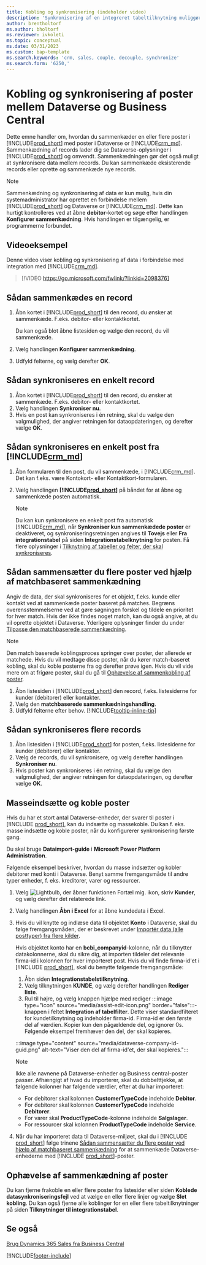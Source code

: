 ```yaml
---
title: Kobling og synkronisering (indeholder video)
description: 'Synkronisering af en integreret tabeltilknytning muliggør synkronisering af data i alle records i en tabel i Business Central og Dynamics 365 Sales-tabellen, der er sammenkædet.'
author: brentholtorf
ms.author: bholtorf
ms.reviewer: ivkoleti
ms.topic: conceptual
ms.date: 03/31/2023
ms.custom: bap-template
ms.search.keywords: 'crm, sales, couple, decouple, synchronize'
ms.search.form: '6250,'
---
```


# <a name="couple-and-synchronize-records-between-dataverse-and-business-central" />Kobling og synkronisering af poster mellem Dataverse og Business Central

Dette emne handler om, hvordan du sammenkæder en eller flere poster i [!INCLUDE[prod_short](includes/prod_short.md)] med poster i Dataverse or [!INCLUDE[crm_md](includes/crm_md.md)]. Sammenkædning af records lader dig se Dataverse-oplysninger i [!INCLUDE[prod_short](includes/prod_short.md)] og omvendt. Sammenkædningen gør det også muligt at synkronisere data mellem records. Du kan sammenkæde eksisterende records eller oprette og sammenkæde nye records.

> [!NOTE]
> Sammenkædning og synkronisering af data er kun mulig, hvis din systemadministrator har oprettet en forbindelse mellem [!INCLUDE[prod_short](includes/prod_short.md)] og Dataverse or [!INCLUDE[crm_md](includes/crm_md.md)]. Dette kan hurtigt kontrolleres ved at åbne **debitor**-kortet og søge efter handlingen **Konfigurer sammenkædning**. Hvis handlingen er tilgængelig, er programmerne forbundet.

## <a name="video-example" />Videoeksempel

Denne video viser kobling og synkronisering af data i forbindelse med integration med [!INCLUDE[crm_md](includes/crm_md.md)].

> [!VIDEO https://go.microsoft.com/fwlink/?linkid=2098376]

## <a name="to-couple-a-record" />Sådan sammenkædes en record

1. Åbn kortet i [!INCLUDE[prod_short](includes/prod_short.md)] til den record, du ønsker at sammenkæde. F.eks. debitor- eller kontaktkortet.  

    Du kan også blot åbne listesiden og vælge den record, du vil sammenkæde.  

2. Vælg handlingen **Konfigurer sammenkædning**.  
3. Udfyld felterne, og vælg derefter **OK**.  

## <a name="to-synchronize-a-single-record" />Sådan synkroniseres en enkelt record

1. Åbn kortet i [!INCLUDE[prod_short](includes/prod_short.md)] til den record, du ønsker at sammenkæde. F.eks. debitor- eller kontaktkortet.  
2. Vælg handlingen **Synkroniser nu**.  
3. Hvis en post kan synkroniseres i én retning, skal du vælge den valgmulighed, der angiver retningen for dataopdateringen, og derefter vælge **OK**.  

## <a name="to-synchronize-a-single-record-from-" />Sådan synkroniseres en enkelt post fra [!INCLUDE[crm_md](includes/crm_md.md)]

1. Åbn formularen til den post, du vil sammenkæde, i [!INCLUDE[crm_md](includes/crm_md.md)]. Det kan f.eks. være Kontokort- eller Kontaktkort-formularen.  
2. Vælg handlingen **[!INCLUDE[prod_short](includes/prod_short.md)]** på båndet for at åbne og sammenkæde posten automatisk.

    > [!Note]
    > Du kan kun synkronisere en enkelt post fra automatisk [!INCLUDE[crm_md](includes/crm_md.md)], når **Synkroniser kun sammenkædede poster** er deaktiveret, og synkroniseringsretningen angives til **Tovejs** eller **Fra integrationstabel** på siden **Integrationstabelknytning** for posten. Få flere oplysninger i [Tilknytning af tabeller og felter, der skal synkroniseres](admin-how-to-modify-table-mappings-for-synchronization.md#create-new-records).

## <a name="to-couple-multiple-records-using-match-based-coupling" />Sådan sammensætter du flere poster ved hjælp af matchbaseret sammenkædning

Angiv de data, der skal synkroniseres for et objekt, f.eks. kunde eller kontakt ved at sammenkæde poster baseret på matches. Begræns overensstemmelserne ved at gøre søgningen forskel og tildele en prioritet for hver match. Hvis der ikke findes noget match, kan du også angive, at du vil oprette objektet i Dataverse. Yderligere oplysninger finder du under [Tilpasse den matchbaserede sammenkædning](admin-how-to-set-up-a-dynamics-crm-connection.md#customize-the-match-based-coupling).  

> [!NOTE]
> Den match baserede koblingsproces springer over poster, der allerede er matchede. Hvis du vil medtage disse poster, når du kører match-baseret kobling, skal du koble posterne fra og derefter prøve igen. Hvis du vil vide mere om at frigøre poster, skal du gå til [Ophævelse af sammenkobling af poster](#uncoupling-records).

1. Åbn listesiden i [!INCLUDE[prod_short](includes/prod_short.md)] den record, f.eks. listesiderne for kunder (debitorer) eller kontakter.
2. Vælg den **matchbaserede sammenkædningshandling**.
3. Udfyld felterne efter behov. [!INCLUDE[tooltip-inline-tip](includes/tooltip-inline-tip_md.md)]

## <a name="to-synchronize-multiple-records" />Sådan synkroniseres flere records

1. Åbn listesiden i [!INCLUDE[prod_short](includes/prod_short.md)] for posten, f.eks. listesiderne for kunder (debitorer) eller kontakter.  
2. Vælg de records, du vil synkronisere, og vælg derefter handlingen **Synkroniser nu**.  
3. Hvis poster kan synkroniseres i én retning, skal du vælge den valgmulighed, der angiver retningen for dataopdateringen, og derefter vælge **OK**.  

## <a name="bulk-insert-and-couple-records" />Masseindsætte og koble poster

Hvis du har et stort antal Dataverse-enheder, der svarer til poster i [!INCLUDE [prod_short](includes/prod_short.md)], kan du indsætte og massekoble. Du kan f. eks. masse indsætte og koble poster, når du konfigurerer synkronisering første gang.

Du skal bruge **Dataimport-guide** i **Microsoft Power Platform Administration**.

Følgende eksempel beskriver, hvordan du masse indsætter og kobler debitorer med konti i Dataverse. Benyt samme fremgangsmåde til andre typer enheder, f. eks. kreditorer, varer og ressourcer.

1. Vælg ![Lightbulb, der åbner funktionen Fortæl mig.](media/ui-search/search_small.png "Fortæl mig, hvad du vil foretage dig") ikon, skriv **Kunder**, og vælg derefter det relaterede link.
2. Vælg handlingen **Åbn i Excel** for at åbne kundedata i Excel. <!--Don't they need to choose the customers that they want to import to Dataverse?-->
3. Hvis du vil knytte og indlæse data til objektet **Konto** i Dataverse, skal du følge fremgangsmåden, der er beskrevet under [Importér data (alle posttyper) fra flere kilder](/power-platform/admin/import-data-all-record-types).  

    Hvis objektet konto har en **bcbi_companyid**-kolonne, når du tilknytter datakolonnerne, skal du sikre dig, at importen tildeler det relevante firma-id i kolonnen for hver importeret post. Hvis du vil finde firma-id'et i [!INCLUDE [prod_short](includes/prod_short.md)], skal du benytte følgende fremgangsmåde:

    1. Åbn siden **Integrationstabelstilknytning**.
    2. Vælg tilknytningen **KUNDE**, og vælg derefter handlingen **Rediger liste**.
    3. Rul til højre, og vælg knappen hjælpe med rediger :::image type="icon" source="media/assist-edit-icon.png" border="false":::-knappen i feltet **Integration af tabelfilter**. Dette viser standardfilteret for kundetilknytning og indeholder firma-id. Firma-id er den første del af værdien. Kopier kun den pågældende del, og ignorer 0s. Følgende eksempel fremhæver den del, der skal kopieres.

    :::image type="content" source="media/dataverse-company-id-guid.png" alt-text="Viser den del af firma-id'et, der skal kopieres.":::

    > [!NOTE]
    > Ikke alle navnene på Dataverse-enheder og Business central-poster passer. Afhængigt af hvad du importerer, skal du dobbelttjekke, at følgende kolonner har følgende værdier, efter at du har importeret:
    >
    >* For debitorer skal kolonnen **CustomerTypeCode** indeholde **Debitor**.
    >* For debitorer skal kolonnen **CustomerTypeCode** indeholde **Debitorer**. 
    >* For varer skal **ProductTypeCode**-kolonne indeholde **Salgslager**.
    >* For ressourcer skal kolonnen **ProductTypeCode** indeholde **Service**.
 
4. Når du har importeret data til Dataverse-miljøet, skal du i [!INCLUDE [prod_short](includes/prod_short.md)] følge trinene [Sådan sammensætter du flere poster ved hjælp af matchbaseret sammenkædning](#to-couple-multiple-records-using-match-based-coupling) for at sammenkæde Dataverse-enhederne med [!INCLUDE [prod_short](includes/prod_short.md)]-poster. 

## <a name="uncoupling-records" />Ophævelse af sammenkædning af poster

Du kan fjerne frakoble en eller flere poster fra listesider eller siden **Koblede datasynkroniseringsfejl** ved at vælge en eller flere linjer og vælge **Slet kobling**. Du kan også fjerne alle koblinger for en eller flere tabeltilknytninger på siden **Tilknytninger til integrationstabel**.

## <a name="see-also" />Se også

[Brug Dynamics 365 Sales fra Business Central](marketing-integrate-dynamicscrm.md)


[!INCLUDE[footer-include](includes/footer-banner.md)]
